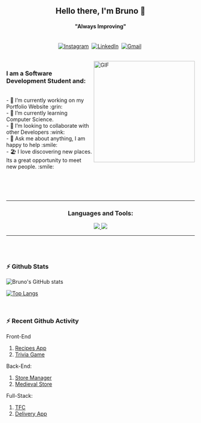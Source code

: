 <p>
  <h2 align="center"><b>Hello there, I'm Bruno 👋</b></h2>
</p>

<p>
  <h4 align="center"><b>"Always Improving"</b></h4>
</p>

<p align="center">
<br>
<a href="https://www.instagram.com/brunombastos/"><img src="https://img.shields.io/badge/instagram-%23E4405F.svg?&style=for-the-badge&logo=instagram&logoColor=white" alt="Instagram" /></a>&nbsp;
<a href="https://www.linkedin.com/in/bruno-monteiro-bastos/"><img src="https://img.shields.io/badge/linkedin-%230077B5.svg?&style=for-the-badge&logo=linkedin&logoColor=white" alt="LinkedIn" /></a>&nbsp;
<a href="mailto:brunomourabastos@gmail.com?subject=Hello%20Bruno"><img src="https://img.shields.io/badge/gmail-%23D14836.svg?&style=for-the-badge&logo=gmail&logoColor=white" alt="Gmail"/></a>&nbsp;
<!--<a href="https://kkvanonymous.github.io/"><img alt="Website" src="https://img.shields.io/website?style=for-the-badge&up_message=portfolio&url=https%3A%2F%2Fkkvanonymous.github.io%2F"></a>-->
</p>

<br>

<img align="right" height="270px" alt="GIF" src="https://i.pinimg.com/originals/e4/26/70/e426702edf874b181aced1e2fa5c6cde.gif" />

<h3>I am a Software Development Student and:</h3><br>
- 🔭 I’m currently working on my Portfolio Website :grin:<br />
- 🌱 I’m currently learning Computer Science.<br />
- 👯 I’m looking to collaborate with other Developers :wink:<br />
- 💬 Ask me about anything, I am happy to help :smile:<br />
- 🏖️ I love discovering new places. Its a great opportunity to meet new people. :smile:<br />

<br>
<br>
<br>

<br>
<hr>
<p align="center">
  <h3 align="center"><strong>Languages and Tools:</strong></h3>
</p>
<p align="center">
  <a href="https://skillicons.dev">
    <img src="https://skillicons.dev/icons?i=vscode,eclipse,git,github,css,html,js,jest,react,redux,bootstrap,docker,ts,py" />
    <img src="https://skillicons.dev/icons?i=java,php,laravel,mysql,mongodb,nodejs" />
  </a>
</p>

<hr>
<br>
<br>

### :zap: Github Stats

![Bruno's GitHub stats](https://github-readme-stats.vercel.app/api?username=brunomourabastos&show_icons=true&theme=nord&)

[![Top Langs](https://github-readme-stats.vercel.app/api/top-langs/?username=brunomourabastos&layout=compact&theme=nord)](https://github.com/brunomourabastos/github-readme-stats)

<br>

### :zap: Recent Github Activity
  
<!--START_SECTION:activity-->
Front-End
1. <a href="https://github.com/brunomourabastos/app-de-receitas">Recipes App</a>
2. <a href="https://github.com/brunomourabastos/trivia-game">Trivia Game</a>

Back-End:
1. <a href="https://github.com/brunomourabastos/store-manager">Store Manager</a>
2. <a href="https://github.com/brunomourabastos/medieval-store">Medieval Store</a>
<!--END_SECTION:activity-->

Full-Stack:
1. <a href="https://github.com/brunomourabastos/Project-TFC">TFC</a>
2. <a href="https://github.com/brunomourabastos/deliveryApp">Delivery App</a>
<!--END_SECTION:activity-->

<br>

